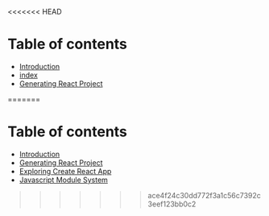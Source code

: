 <<<<<<< HEAD
# Table of contents

* [Introduction](README.md)
* [index](index.md)
* [Generating React Project](untitled.md)

=======
# Table of contents

* [Introduction](README.md)
* [Generating React Project](generating-react-project.md)
* [Exploring Create React App](exploring-create-react-app.md)
* [Javascript Module System](javascript-module-system.md)

>>>>>>> ace4f24c30dd772f3a1c56c7392c3eef123bb0c2
